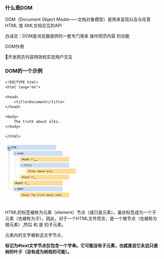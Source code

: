 ### 什么是DOM

DOM（Document Object Model——文档对象模型）是用来呈现以及与任意 HTML 或 XML文档交互的API

白话文：DOM是浏览器提供的一套专门用来 操作网页内容 的功能 

DOM作用

 开发网页内容特效和实现用户交互

### DOM的一个示例

~~~
<!DOCTYPE html>
<html lang="en">

<head>
    <title>Document</title>
</head>

<body>
	The truth about elks. 
</body>

</html>
~~~



![img](img/DOM/1757_D5Z41f_GLN42EL.gif!r800x0.jpg)



HTML的标签被称为元素（element）节点（或只是元素）。巢状标签成为一个子元素（也被称为子）。因此，对于一个HTML文件而言，是一个根节点（也被称为根元素）,然后 和 是 的子元素。 





元素内的文字被称这文字节点，

**标记为#text文字节点仅包含一个字串。它可能没有子元素，也就是说它永远只是树的叶子（没有成为树枝的可能）。**

